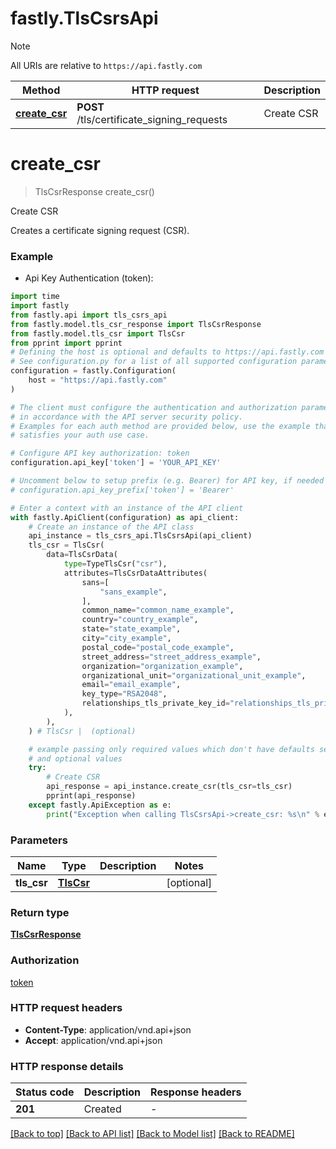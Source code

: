 # fastly.TlsCsrsApi

> [!NOTE]
> All URIs are relative to `https://api.fastly.com`

Method | HTTP request | Description
------------- | ------------- | -------------
[**create_csr**](TlsCsrsApi.md#create_csr) | **POST** /tls/certificate_signing_requests | Create CSR


# **create_csr**
> TlsCsrResponse create_csr()

Create CSR

Creates a certificate signing request (CSR).

### Example

* Api Key Authentication (token):

```python
import time
import fastly
from fastly.api import tls_csrs_api
from fastly.model.tls_csr_response import TlsCsrResponse
from fastly.model.tls_csr import TlsCsr
from pprint import pprint
# Defining the host is optional and defaults to https://api.fastly.com
# See configuration.py for a list of all supported configuration parameters.
configuration = fastly.Configuration(
    host = "https://api.fastly.com"
)

# The client must configure the authentication and authorization parameters
# in accordance with the API server security policy.
# Examples for each auth method are provided below, use the example that
# satisfies your auth use case.

# Configure API key authorization: token
configuration.api_key['token'] = 'YOUR_API_KEY'

# Uncomment below to setup prefix (e.g. Bearer) for API key, if needed
# configuration.api_key_prefix['token'] = 'Bearer'

# Enter a context with an instance of the API client
with fastly.ApiClient(configuration) as api_client:
    # Create an instance of the API class
    api_instance = tls_csrs_api.TlsCsrsApi(api_client)
    tls_csr = TlsCsr(
        data=TlsCsrData(
            type=TypeTlsCsr("csr"),
            attributes=TlsCsrDataAttributes(
                sans=[
                    "sans_example",
                ],
                common_name="common_name_example",
                country="country_example",
                state="state_example",
                city="city_example",
                postal_code="postal_code_example",
                street_address="street_address_example",
                organization="organization_example",
                organizational_unit="organizational_unit_example",
                email="email_example",
                key_type="RSA2048",
                relationships_tls_private_key_id="relationships_tls_private_key_id_example",
            ),
        ),
    ) # TlsCsr |  (optional)

    # example passing only required values which don't have defaults set
    # and optional values
    try:
        # Create CSR
        api_response = api_instance.create_csr(tls_csr=tls_csr)
        pprint(api_response)
    except fastly.ApiException as e:
        print("Exception when calling TlsCsrsApi->create_csr: %s\n" % e)
```


### Parameters

Name | Type | Description  | Notes
------------- | ------------- | ------------- | -------------
 **tls_csr** | [**TlsCsr**](TlsCsr.md)|  | [optional]

### Return type

[**TlsCsrResponse**](TlsCsrResponse.md)

### Authorization

[token](../README.md#token)

### HTTP request headers

 - **Content-Type**: application/vnd.api+json
 - **Accept**: application/vnd.api+json


### HTTP response details

| Status code | Description | Response headers |
|-------------|-------------|------------------|
**201** | Created |  -  |

[[Back to top]](#) [[Back to API list]](../README.md#documentation-for-api-endpoints) [[Back to Model list]](../README.md#documentation-for-models) [[Back to README]](../README.md)

